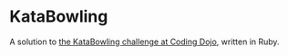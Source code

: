 # KataBowling
A solution to [the KataBowling challenge at Coding Dojo](http://www.codingdojo.org/cgi-bin/index.pl?KataBowling), written in Ruby.
